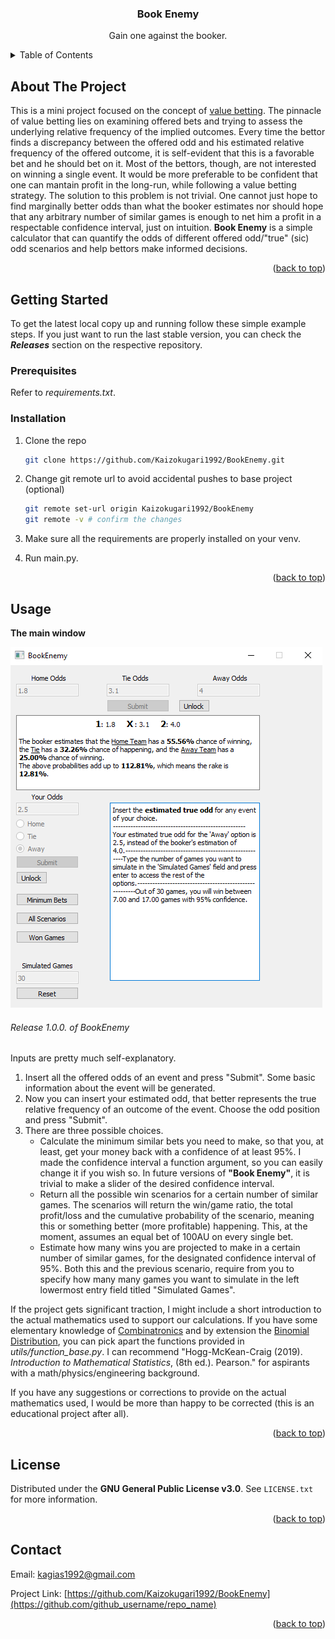 <a id="readme-top"></a>
<h3 align="center">Book Enemy</h3>

  <p align="center">
    Gain one against the booker.
    <br />




<!-- TABLE OF CONTENTS -->
<details>
  <summary>Table of Contents</summary>
  <ol>
    <li>
      <a href="#about-the-project">About The Project</a>
    </li>
    <li>
      <a href="#getting-started">Getting Started</a>
      <ul>
        <li><a href="#prerequisites">Prerequisites</a></li>
        <li><a href="#installation">Installation</a></li>
      </ul>
    </li>
    <li><a href="#usage">Usage</a></li>
    <li><a href="#license">License</a></li>
    <li><a href="#contact">Contact</a></li>
  </ol>
</details>



<!-- ABOUT THE PROJECT -->
## About The Project

This is a mini project focused on the concept of [value betting](https://en.everybodywiki.com/Value_betting). 
The pinnacle of value betting lies on examining offered bets and trying to assess the underlying relative frequency of the implied outcomes. Every time the bettor finds a discrepancy between the offered odd and his estimated relative frequency of the offered outcome, it is self-evident that this is a favorable bet and he should bet on it.
Most of the bettors, though, are not interested on winning a single event. It would be more preferable to be confident that one can mantain profit in the long-run, while following a value betting strategy. The solution to this problem is not trivial. One cannot just hope to find marginally better odds than what the booker estimates nor should hope that any arbitrary number of similar games is enough to net him a profit in a respectable confidence interval, just on intuition.
**Book Enemy** is a simple calculator that can quantify the odds of different offered odd/"true" (sic) odd scenarios and help bettors make informed decisions.

<p align="right">(<a href="#readme-top">back to top</a>)</p>


<!-- GETTING STARTED -->
## Getting Started

To get the latest local copy up and running follow these simple example steps. If you just want to run the last stable version, you can check the ***Releases*** section on the respective repository.

### Prerequisites

Refer to *requirements.txt*.

### Installation

1. Clone the repo
   ```sh
   git clone https://github.com/Kaizokugari1992/BookEnemy.git
   ```
2. Change git remote url to avoid accidental pushes to base project (optional)
   ```sh
   git remote set-url origin Kaizokugari1992/BookEnemy
   git remote -v # confirm the changes
   ```
 3. Make sure all the requirements are properly installed on your venv.
 
 4. Run <span>main.py</span>.

<p align="right">(<a href="#readme-top">back to top</a>)</p>


<!-- USAGE EXAMPLES -->
## Usage



**The main window**

![Release 1.0.0. of BookEnemy](auxiliary/mainwindow.png "The main window")
<h6>Release 1.0.0. of BookEnemy</h6>

Inputs are pretty much self-explanatory. 

1. Insert all the offered odds of an event and press "Submit". Some basic information about the event will be generated.
2. Now you can insert your estimated odd, that better represents the true relative frequency of an outcome of the event. Choose the odd position and press "Submit".
3. There are three possible choices.
   - Calculate the minimum similar bets you need to make, so that you, at least, get your money back with a confidence of at least 95%. I made the confidence interval a function argument, so you can easily change it if you wish so. In future versions of <b>"Book Enemy"</b>, it is trivial to make a slider of the desired confidence interval.
   - Return all the possible win scenarios for a certain number of similar games. The scenarios will return the win/game ratio, the total profit/loss and the cumulative probability of the scenario, meaning this or something better (more profitable) happening. This, at the moment, assumes an equal bet of 100AU on every single bet.
   - Estimate how many wins you are projected to make in a certain number of similar games, for the designated confidence interval of 95%. Both this and the previous scenario, require from you to specify how many many games you want to simulate in the left lowermost entry field titled "Simulated Games". 

If the project gets significant traction, I might include a short introduction to the actual mathematics used to support our calculations. If you have some elementary knowledge of [Combinatronics](https://en.wikipedia.org/wiki/Combinatorics) and by extension the [Binomial Distribution](https://en.wikipedia.org/wiki/Binomial_distribution), you can pick apart the functions provided in <i>utils/function_base.py</i>. I can recommend "Hogg-McKean-Craig (2019). <i>Introduction to Mathematical Statistics</i>, (8th ed.). Pearson." for aspirants with a math/physics/engineering background.

If you have any suggestions or corrections to provide on the actual mathematics used, I would be more than happy to be corrected (this is an educational project after all). 

<p align="right">(<a href="#readme-top">back to top</a>)</p>

<!-- LICENSE -->
## License

Distributed under the **GNU General Public License v3.0**. See `LICENSE.txt` for more information.

<p align="right">(<a href="#readme-top">back to top</a>)</p>

<!-- CONTACT -->
## Contact

Email: kagias1992@gmail.com

Project Link: [https://github.com/Kaizokugari1992/BookEnemy](https://github.com/github_username/repo_name)

<p align="right">(<a href="#readme-top">back to top</a>)</p>
